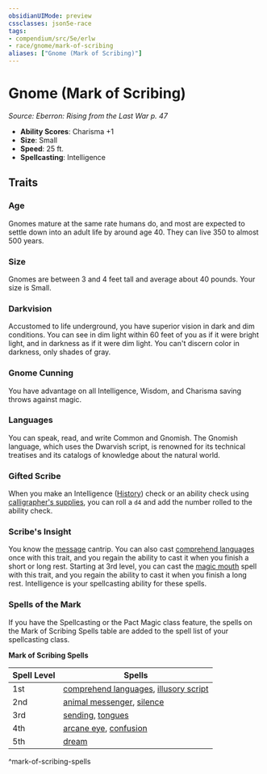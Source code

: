 ```yaml
---
obsidianUIMode: preview
cssclasses: json5e-race
tags:
- compendium/src/5e/erlw
- race/gnome/mark-of-scribing
aliases: ["Gnome (Mark of Scribing)"]
---
```

# Gnome (Mark of Scribing)
*Source: Eberron: Rising from the Last War p. 47*  

- **Ability Scores**: Charisma +1
- **Size**: Small
- **Speed**: 25 ft.
- **Spellcasting**: Intelligence

## Traits

### Age

Gnomes mature at the same rate humans do, and most are expected to settle down into an adult life by around age 40. They can live 350 to almost 500 years.

### Size

Gnomes are between 3 and 4 feet tall and average about 40 pounds. Your size is Small.

### Darkvision

Accustomed to life underground, you have superior vision in dark and dim conditions. You can see in dim light within 60 feet of you as if it were bright light, and in darkness as if it were dim light. You can't discern color in darkness, only shades of gray.

### Gnome Cunning

You have advantage on all Intelligence, Wisdom, and Charisma saving throws against magic.

### Languages

You can speak, read, and write Common and Gnomish. The Gnomish language, which uses the Dwarvish script, is renowned for its technical treatises and its catalogs of knowledge about the natural world.

### Gifted Scribe

When you make an Intelligence ([History](Mechanics/Rules/skills.md#History)) check or an ability check using [calligrapher's supplies](Mechanics/items/calligraphers-supplies.md), you can roll a `d4` and add the number rolled to the ability check.

### Scribe's Insight

You know the [message](Mechanics/spells/message.md) cantrip. You can also cast [comprehend languages](Mechanics/spells/comprehend-languages.md) once with this trait, and you regain the ability to cast it when you finish a short or long rest. Starting at 3rd level, you can cast the [magic mouth](Mechanics/spells/magic-mouth.md) spell with this trait, and you regain the ability to cast it when you finish a long rest. Intelligence is your spellcasting ability for these spells.

### Spells of the Mark

If you have the Spellcasting or the Pact Magic class feature, the spells on the Mark of Scribing Spells table are added to the spell list of your spellcasting class.

**Mark of Scribing Spells**

| Spell Level | Spells |
|-------------|--------|
| 1st | [comprehend languages](Mechanics/spells/comprehend-languages.md), [illusory script](Mechanics/spells/illusory-script.md) |
| 2nd | [animal messenger](Mechanics/spells/animal-messenger.md), [silence](Mechanics/spells/silence.md) |
| 3rd | [sending](Mechanics/spells/sending.md), [tongues](Mechanics/spells/tongues.md) |
| 4th | [arcane eye](Mechanics/spells/arcane-eye.md), [confusion](Mechanics/spells/confusion.md) |
| 5th | [dream](Mechanics/spells/dream.md) |
^mark-of-scribing-spells